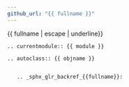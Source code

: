 ```yaml
---
github_url: "{{ fullname }}"
---
```


{{ fullname | escape | underline}}

```{eval-rst}
.. currentmodule:: {{ module }}
```

```{eval-rst}
.. autoclass:: {{ objname }}


   .. _sphx_glr_backref_{{fullname}}:
```
